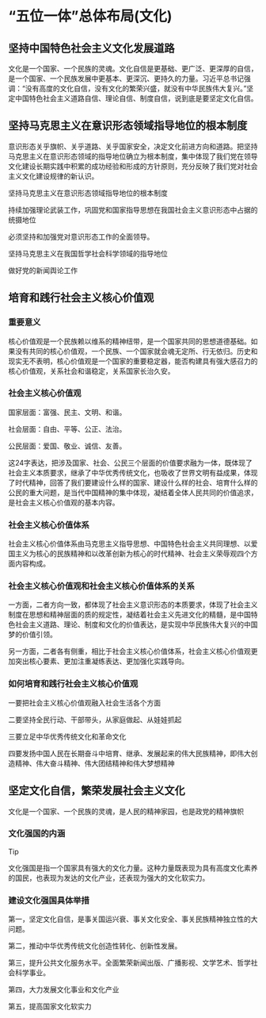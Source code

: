 # “五位一体”总体布局(文化)

## 坚持中国特色社会主义文化发展道路 

文化是一个国家、一个民族的灵魂。文化自信是更基础、更广泛、更深厚的自信，是一个国家、一个民族发展中更基本、更深沉、更持久的力量。习近平总书记强调：“没有高度的文化自信，没有文化的繁荣兴盛，就没有中华民族伟大复兴。”坚定中国特色社会主义道路自信、理论自信、制度自信，说到底是要坚定文化自信。

## 坚持马克思主义在意识形态领域指导地位的根本制度 

意识形态关乎旗帜、关乎道路、关乎国家安全，决定文化前进方向和道路。把坚持马克思主义在意识形态领域的指导地位确立为根本制度，集中体现了我们党在领导文化建设长期实践中积累的成功经验和形成的方针原则，充分反映了我们党对社会主义文化建设规律的新认识。

坚持马克思主义在意识形态领域指导地位的根本制度

持续加强理论武装工作，巩固党和国家指导思想在我国社会主义意识形态中占据的统摄地位

必须坚持和加强党对意识形态工作的全面领导。

坚持马克思主义在我国哲学社会科学领域的指导地位

做好党的新闻舆论工作

## 培育和践行社会主义核心价值观 

### 重要意义

核心价值观是一个民族赖以维系的精神纽带，是一个国家共同的思想道德基础。如果没有共同的核心价值观，一个民族、一个国家就会魂无定所、行无依归。历史和现实无不表明，核心价值观是一个国家的重要稳定器，能否构建具有强大感召力的核心价值观，关系社会和谐稳定，关系国家长治久安。

### 社会主义核心价值观

国家层面：富强、民主、文明、和谐。

社会层面：自由、平等、公正、法治。

公民层面：爱国、敬业、诚信、友善。

这24字表达，把涉及国家、社会、公民三个层面的价值要求融为一体，既体现了社会主义本质要求，继承了中华优秀传统文化，也吸收了世界文明有益成果，体现了时代精神，回答了我们要建设什么样的国家、建设什么样的社会、培育什么样的公民的重大问题，是当代中国精神的集中体现，凝结着全体人民共同的价值追求，是社会主义核心价值观的基本内容。

### 社会主义核心价值体系

社会主义核心价值体系由马克思主义指导思想、中国特色社会主义共同理想、以爱国主义为核心的民族精神和以改革创新为核心的时代精神、社会主义荣辱观四个方面内容构成。

### 社会主义核心价值观和社会主义核心价值体系的关系

一方面，二者方向一致，都体现了社会主义意识形态的本质要求，体现了社会主义制度在思想和精神层面的质的规定性，凝结着社会主义先进文化的精髓，是中国特色社会主义道路、理论、制度和文化的价值表达，是实现中华民族伟大复兴的中国梦的价值引领。

另一方面，二者各有侧重，相比于社会主义核心价值体系，社会主义核心价值观更加突出核心要素、更加注重凝练表达、更加强化实践导向。

### 如何培育和践行社会主义核心价值观

一要把社会主义核心价值观融入社会生活各个方面

二要坚持全民行动、干部带头，从家庭做起、从娃娃抓起

三要立足中华优秀传统文化和革命文化

四要发扬中国人民在长期奋斗中培育、继承、发展起来的伟大民族精神，即伟大创造精神、伟大奋斗精神、伟大团结精神和伟大梦想精神

## 坚定文化自信，繁荣发展社会主义文化 

文化是一个国家、一个民族的灵魂，是人民的精神家园，也是政党的精神旗帜

### 文化强国的内涵

> [!tip]
>
> 文化强国是指一个国家具有强大的文化力量。这种力量既表现为具有高度文化素养的国民，也表现为发达的文化产业，还表现为强大的文化软实力。

### 建设文化强国具体举措

第一，坚定文化自信，是事关国运兴衰、事关文化安全、事关民族精神独立性的大问题。

第二，推动中华优秀传统文化创造性转化、创新性发展。

第三，提升公共文化服务水平。全面繁荣新闻出版、广播影视、文学艺术、哲学社会科学事业。

第四，大力发展文化事业和文化产业

第五，提高国家文化软实力
